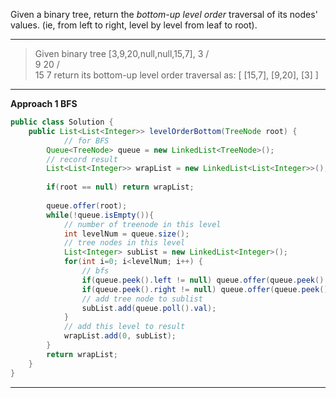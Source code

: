 Given a binary tree, return the *bottom-up level order* traversal of its nodes' values. (ie, from left to right, level by level from leaf to root).

---

> Given binary tree [3,9,20,null,null,15,7],
>     3
>    / \
>   9  20
>     /  \
>    15   7
> return its bottom-up level order traversal as:
> [
>   [15,7],
>   [9,20],
>   [3]
> ]

---

**Approach 1 BFS**

```JAVA
public class Solution {
    public List<List<Integer>> levelOrderBottom(TreeNode root) {
     		// for BFS
        Queue<TreeNode> queue = new LinkedList<TreeNode>();
      	// record result
        List<List<Integer>> wrapList = new LinkedList<List<Integer>>();
        
        if(root == null) return wrapList;
        
        queue.offer(root);
        while(!queue.isEmpty()){
          	// number of treenode in this level
            int levelNum = queue.size();
          	// tree nodes in this level
            List<Integer> subList = new LinkedList<Integer>();
            for(int i=0; i<levelNum; i++) {
              	// bfs
                if(queue.peek().left != null) queue.offer(queue.peek().left);
                if(queue.peek().right != null) queue.offer(queue.peek().right);
              	// add tree node to sublist
                subList.add(queue.poll().val);
            }
          	// add this level to result
            wrapList.add(0, subList);
        }
        return wrapList;
    }
}
```

---





